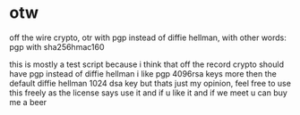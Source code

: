 # otw
off the wire crypto, otr with pgp instead of diffie hellman, with other words: pgp with sha256hmac160

this is mostly a test script because i think that off the record crypto should have pgp instead of diffie hellman
i like pgp 4096rsa keys more then the default diffie hellman 1024 dsa key but thats just my opinion, 
feel free to use this freely as the license says use it and if u like it and if we meet u can buy me a beer
